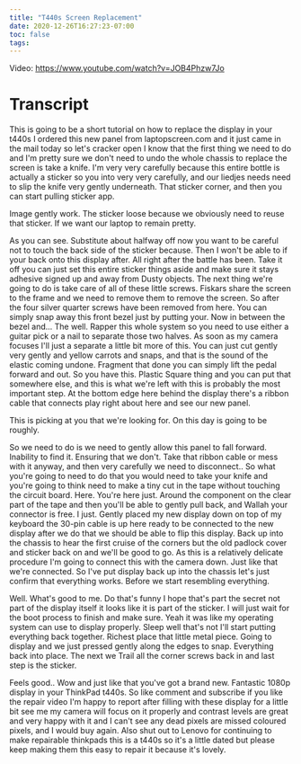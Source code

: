 ```yaml
---
title: "T440s Screen Replacement"
date: 2020-12-26T16:27:23-07:00
toc: false
tags:
---
```


Video: <https://www.youtube.com/watch?v=JOB4Phzw7Jo>

# Transcript

This is going to be a short tutorial on how to replace the display in your t440s I ordered this new panel from laptopscreen.com and it just came in the mail today so let's cracker open I know that the first thing we need to do and I'm pretty sure we don't need to undo the whole chassis to replace the screen is take a knife. I'm very very carefully because this entire bottle is actually a sticker so you into very very carefully, and our liedjes needs need to slip the knife very gently underneath. That sticker corner, and then you can start pulling sticker app.

Image gently work. The sticker loose because we obviously need to reuse that sticker. If we want our laptop to remain pretty.

As you can see. Substitute about halfway off now you want to be careful not to touch the back side of the sticker because. Then I won't be able to if your back onto this display after. All right after the battle has been. Take it off you can just set this entire sticker things aside and make sure it stays adhesive signed up and away from Dusty objects. The next thing we're going to do is take care of all of these little screws. Fiskars share the screen to the frame and we need to remove them to remove the screen. So after the four silver quarter screws have been removed from here. You can simply snap away this front bezel just by putting your. Now in between the bezel and... The well. Rapper this whole system so you need to use either a guitar pick or a nail to separate those two halves. As soon as my camera focuses I'll just a separate a little bit more of this. You can just cut gently very gently and yellow carrots and snaps, and that is the sound of the elastic coming undone. Fragment that done you can simply lift the pedal forward and out. So you have this. Plastic Square thing and you can put that somewhere else, and this is what we're left with this is probably the most important step. At the bottom edge here behind the display there's a ribbon cable that connects play right about here and see our new panel.

This is picking at you that we're looking for. On this day is going to be roughly.

So we need to do is we need to gently allow this panel to fall forward. Inability to find it. Ensuring that we don't. Take that ribbon cable or mess with it anyway, and then very carefully we need to disconnect.. So what you're going to need to do that you would need to take your knife and you're going to think need to make a tiny cut in the tape without touching the circuit board. Here. You're here just. Around the component on the clear part of the tape and then you'll be able to gently pull back, and Wallah your connector is free. I just. Gently placed my new display down on top of my keyboard the 30-pin cable is up here ready to be connected to the new display after we do that we should be able to flip this display. Back up into the chassis to hear the first cruise of the corners but the old padlock cover and sticker back on and we'll be good to go. As this is a relatively delicate procedure I'm going to connect this with the camera down. Just like that we're connected. So I've put display back up into the chassis let's just confirm that everything works. Before we start resembling everything.

Well. What's good to me. Do that's funny I hope that's part the secret not part of the display itself it looks like it is part of the sticker. I will just wait for the boot process to finish and make sure. Yeah it was like my operating system can use to display properly. Sleep well that's not I'll start putting everything back together. Richest place that little metal piece. Going to display and we just pressed gently along the edges to snap. Everything back into place. The next we Trail all the corner screws back in and last step is the sticker.

Feels good.. Wow and just like that you've got a brand new. Fantastic 1080p display in your ThinkPad t440s. So like comment and subscribe if you like the repair video I'm happy to report after filling with these display for a little bit see me my camera will focus on it properly and contrast levels are great and very happy with it and I can't see any dead pixels are missed coloured pixels, and I would buy again. Also shut out to Lenovo for continuing to make repairable thinkpads this is a t440s so it's a little dated but please keep making them this easy to repair it because it's lovely.
